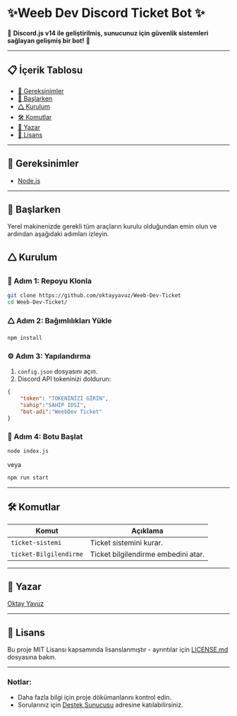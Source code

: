 # ✨Weeb Dev Discord Ticket Bot ✨

🤖 **Discord.js v14 ile geliştirilmiş, sunucunuz için güvenlik sistemleri sağlayan gelişmiş bir bot!** 🤖  

---  

## 📋 İçerik Tablosu  
- [🔧 Gereksinimler](#gereksinimler)  
- [🚀 Başlarken](#başlarken)  
- [🛆 Kurulum](#kurulum)  
- [🛠️ Komutlar](#komutlar)  
- [👤 Yazar](#yazar)  
- [📄 Lisans](#lisans)  

---  

## 🔧 Gereksinimler  
- [Node.js](https://nodejs.org/en/)  

---  

## 🚀 Başlarken  
Yerel makinenizde gerekli tüm araçların kurulu olduğundan emin olun ve ardından aşağıdaki adımları izleyin.  

## 🛆 Kurulum  

### 📂 Adım 1: Repoyu Klonla  

```bash  
git clone https://github.com/oktayyavuz/Weeb-Dev-Ticket  
cd Weeb-Dev-Ticket/  
```  

### 🛆 Adım 2: Bağımlılıkları Yükle  

```bash  
npm install
```  

### ⚙️ Adım 3: Yapılandırma  
1. `config.json` dosyasını açın.  
2. Discord API tokeninizi doldurun:  

```json  
{
    "token": "TOKENİNİZİ GİRİN",
    "sahip":"SAHİP IDSİ",
    "bot-adi":"WeebDev Ticket"
}
```  

### 🚀 Adım 4: Botu Başlat  

```bash  
node index.js  
```  

veya  

```bash  
npm run start  
```  

---  

## 🛠️ Komutlar  

| Komut   | Açıklama                                     |  
|---------|---------------------------------------------|  
| `ticket-sistemi` | Ticket sistemini kurar.    |  
| `ticket-Bilgilendirme` | Ticket bilgilendirme embedini atar.    |  

---  

## 👤 Yazar  
[Oktay Yavuz](https://oktaydev.com.tr/)  

---  

## 📄 Lisans  
Bu proje MIT Lisansı kapsamında lisanslanmıştır - ayrıntılar için [LICENSE.md](LICENSE) dosyasına bakın.  

---  

### Notlar:  
- Daha fazla bilgi için proje dökümanlarını kontrol edin.  
- Sorularınız için [Destek Sunucusu](https://discord.gg/dvCKjxHn35) adresine katılabilirsiniz.

